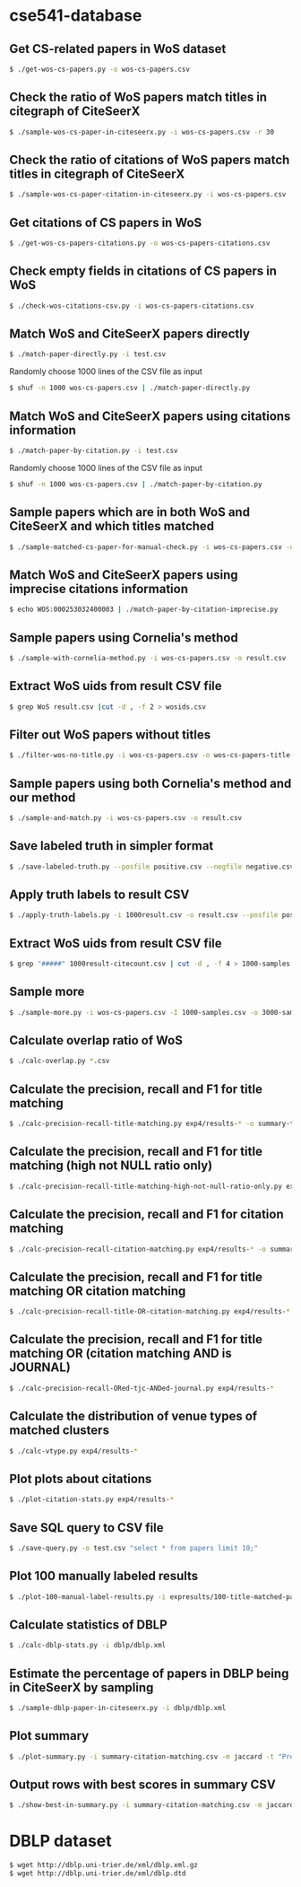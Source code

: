 # cse541-database

## Get CS-related papers in WoS dataset

```sh
$ ./get-wos-cs-papers.py -o wos-cs-papers.csv
```

## Check the ratio of WoS papers match titles in citegraph of CiteSeerX

```sh
$ ./sample-wos-cs-paper-in-citeseerx.py -i wos-cs-papers.csv -r 30
```

## Check the ratio of citations of WoS papers match titles in citegraph of CiteSeerX

```sh
$ ./sample-wos-cs-paper-citation-in-citeseerx.py -i wos-cs-papers.csv -r 30
```

## Get citations of CS papers in WoS

```sh
$ ./get-wos-cs-papers-citations.py -o wos-cs-papers-citations.csv
```

## Check empty fields in citations of CS papers in WoS

```sh
$ ./check-wos-citations-csv.py -i wos-cs-papers-citations.csv
```

## Match WoS and CiteSeerX papers directly

```sh
$ ./match-paper-directly.py -i test.csv
```

Randomly choose 1000 lines of the CSV file as input

```sh
$ shuf -n 1000 wos-cs-papers.csv | ./match-paper-directly.py
```

## Match WoS and CiteSeerX papers using citations information

```sh
$ ./match-paper-by-citation.py -i test.csv
```

Randomly choose 1000 lines of the CSV file as input

```sh
$ shuf -n 1000 wos-cs-papers.csv | ./match-paper-by-citation.py
```

## Sample papers which are in both WoS and CiteSeerX and which titles matched

```sh
$ ./sample-matched-cs-paper-for-manual-check.py -i wos-cs-papers.csv -o result.csv
```

## Match WoS and CiteSeerX papers using imprecise citations information

```sh
$ echo WOS:000253032400003 | ./match-paper-by-citation-imprecise.py
```

## Sample papers using Cornelia's method

```sh
$ ./sample-with-cornelia-method.py -i wos-cs-papers.csv -o result.csv
```

## Extract WoS uids from result CSV file

```sh
$ grep WoS result.csv |cut -d , -f 2 > wosids.csv
```

## Filter out WoS papers without titles

```sh
$ ./filter-wos-no-title.py -i wos-cs-papers.csv -o wos-cs-papers-title-not-null.csv
```

## Sample papers using both Cornelia's method and our method

```sh
$ ./sample-and-match.py -i wos-cs-papers.csv -o result.csv
```

## Save labeled truth in simpler format

```sh
$ ./save-labeled-truth.py --posfile positive.csv --negfile negative.csv *.csv
```

## Apply truth labels to result CSV

```sh
$ ./apply-truth-labels.py -i 1000result.csv -o result.csv --posfile positive.csv --negfile negative.csv
```

## Extract WoS uids from result CSV file

```sh
$ grep "#####" 1000result-citecount.csv | cut -d , -f 4 > 1000-samples.csv
```

## Sample more

```sh
$ ./sample-more.py -i wos-cs-papers.csv -I 1000-samples.csv -o 3000-samples.csv -n 3000
```

## Calculate overlap ratio of WoS

```sh
$ ./calc-overlap.py *.csv
```

## Calculate the precision, recall and F1 for title matching

```sh
$ ./calc-precision-recall-title-matching.py exp4/results-* -o summary-title-matching.csv
```

## Calculate the precision, recall and F1 for title matching (high not NULL ratio only)

```sh
$ ./calc-precision-recall-title-matching-high-not-null-ratio-only.py exp4/results-*
```

## Calculate the precision, recall and F1 for citation matching

```sh
$ ./calc-precision-recall-citation-matching.py exp4/results-* -o summary-citation-matching.csv
```

## Calculate the precision, recall and F1 for title matching OR citation matching

```sh
$ ./calc-precision-recall-title-OR-citation-matching.py exp4/results-* -o summary-title-OR-citation-matching.csv
```

## Calculate the precision, recall and F1 for title matching OR (citation matching AND is JOURNAL)

```sh
$ ./calc-precision-recall-ORed-tjc-ANDed-journal.py exp4/results-*
```

## Calculate the distribution of venue types of matched clusters

```sh
$ ./calc-vtype.py exp4/results-*
```

## Plot plots about citations

```sh
$ ./plot-citation-stats.py exp4/results-*
```

## Save SQL query to CSV file

```sh
$ ./save-query.py -o test.csv "select * from papers limit 10;"
```

## Plot 100 manually labeled results

```sh
$ ./plot-100-manual-label-results.py -i expresults/100-title-matched-papers-summarize-results.csv
```

## Calculate statistics of DBLP

```sh
$ ./calc-dblp-stats.py -i dblp/dblp.xml
```

## Estimate the percentage of papers in DBLP being in CiteSeerX by sampling

```sh
$ ./sample-dblp-paper-in-citeseerx.py -i dblp/dblp.xml
```

## Plot summary

```sh
$ ./plot-summary.py -i summary-citation-matching.csv -m jaccard -t "Precision of Citation Matching" -o test.png -x Threshold -c "Citation Title Jaccard" -y Precision
```

## Output rows with best scores in summary CSV

```sh
$ ./show-best-in-summary.py -i summary-citation-matching.csv -m jaccard -t F1 -n 10 -o test.csv
```

# DBLP dataset

```sh
$ wget http://dblp.uni-trier.de/xml/dblp.xml.gz
$ wget http://dblp.uni-trier.de/xml/dblp.dtd
```
